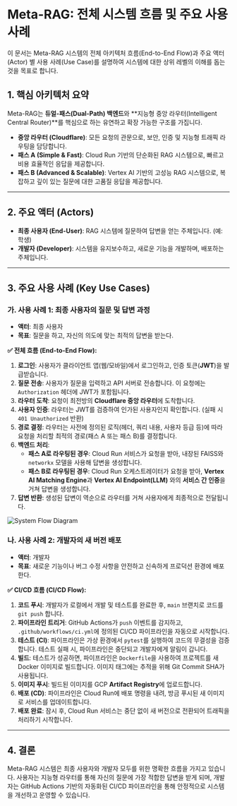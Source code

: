 # Meta-RAG: 전체 시스템 흐름 및 주요 사용 사례

이 문서는 Meta-RAG 시스템의 전체 아키텍처 흐름(End-to-End Flow)과 주요 액터(Actor) 별 사용 사례(Use Case)를 설명하여 시스템에 대한 상위 레벨의 이해를 돕는 것을 목표로 합니다.

## 1. 핵심 아키텍처 요약

Meta-RAG는 **듀얼-패스(Dual-Path) 백엔드**와 **지능형 중앙 라우터(Intelligent Central Router)**를 핵심으로 하는 유연하고 확장 가능한 구조를 가집니다.

-   **중앙 라우터 (Cloudflare)**: 모든 요청의 관문으로, 보안, 인증 및 지능형 트래픽 라우팅을 담당합니다.
-   **패스 A (Simple & Fast)**: Cloud Run 기반의 단순화된 RAG 시스템으로, 빠르고 비용 효율적인 응답을 제공합니다.
-   **패스 B (Advanced & Scalable)**: Vertex AI 기반의 고성능 RAG 시스템으로, 복잡하고 깊이 있는 질문에 대한 고품질 응답을 제공합니다.

---

## 2. 주요 액터 (Actors)

-   **최종 사용자 (End-User)**: RAG 시스템에 질문하여 답변을 얻는 주체입니다. (예: 학생)
-   **개발자 (Developer)**: 시스템을 유지보수하고, 새로운 기능을 개발하며, 배포하는 주체입니다.

---

## 3. 주요 사용 사례 (Key Use Cases)

### 가. 사용 사례 1: 최종 사용자의 질문 및 답변 과정

-   **액터**: 최종 사용자
-   **목표**: 질문을 하고, 자신의 의도에 맞는 최적의 답변을 받는다.

**✅ 전체 흐름 (End-to-End Flow):**

1.  **로그인**: 사용자가 클라이언트 앱(웹/모바일)에서 로그인하고, 인증 토큰(**JWT**)을 발급받습니다.
2.  **질문 전송**: 사용자가 질문을 입력하고 API 서버로 전송합니다. 이 요청에는 `Authorization` 헤더에 JWT가 포함됩니다.
3.  **라우터 도착**: 요청이 최전방의 **Cloudflare 중앙 라우터**에 도착합니다.
4.  **사용자 인증**: 라우터는 JWT를 검증하여 인가된 사용자인지 확인합니다. (실패 시 `401 Unauthorized` 반환)
5.  **경로 결정**: 라우터는 사전에 정의된 로직(헤더, 쿼리 내용, 사용자 등급 등)에 따라 요청을 처리할 최적의 경로(패스 A 또는 패스 B)를 결정합니다.
6.  **백엔드 처리**:
    -   **패스 A로 라우팅된 경우**: Cloud Run 서비스가 요청을 받아, 내장된 FAISS와 `networkx` 모델을 사용해 답변을 생성합니다.
    -   **패스 B로 라우팅된 경우**: Cloud Run 오케스트레이터가 요청을 받아, **Vertex AI Matching Engine**과 **Vertex AI Endpoint(LLM)** 와의 **서비스 간 인증**을 거쳐 답변을 생성합니다.
7.  **답변 반환**: 생성된 답변이 역순으로 라우터를 거쳐 사용자에게 최종적으로 전달됩니다.

![System Flow Diagram](https://gist.github.com/assets/3687397/229a1953-9b73-43a2-a3b9-8915d938320c/raw/bf3291c183e05362c68b7c50a748a1113201f38c/meta-rag-flow.svg)

### 나. 사용 사례 2: 개발자의 새 버전 배포

-   **액터**: 개발자
-   **목표**: 새로운 기능이나 버그 수정 사항을 안전하고 신속하게 프로덕션 환경에 배포한다.

**✅ CI/CD 흐름 (CI/CD Flow):**

1.  **코드 푸시**: 개발자가 로컬에서 개발 및 테스트를 완료한 후, `main` 브랜치로 코드를 `git push` 합니다.
2.  **파이프라인 트리거**: GitHub Actions가 `push` 이벤트를 감지하고, `.github/workflows/ci.yml`에 정의된 CI/CD 파이프라인을 자동으로 시작합니다.
3.  **테스트 (CI)**: 파이프라인은 가상 환경에서 `pytest`를 실행하여 코드의 무결성을 검증합니다. 테스트 실패 시, 파이프라인은 중단되고 개발자에게 알림이 갑니다.
4.  **빌드**: 테스트가 성공하면, 파이프라인은 `Dockerfile`을 사용하여 프로젝트를 새 Docker 이미지로 빌드합니다. 이미지 태그에는 추적을 위해 Git Commit SHA가 사용됩니다.
5.  **이미지 푸시**: 빌드된 이미지를 GCP **Artifact Registry**에 업로드합니다.
6.  **배포 (CD)**: 파이프라인은 Cloud Run에 배포 명령을 내려, 방금 푸시된 새 이미지로 서비스를 업데이트합니다.
7.  **배포 완료**: 잠시 후, Cloud Run 서비스는 중단 없이 새 버전으로 전환되어 트래픽을 처리하기 시작합니다.

---

## 4. 결론

Meta-RAG 시스템은 최종 사용자와 개발자 모두를 위한 명확한 흐름을 가지고 있습니다. 사용자는 지능형 라우터를 통해 자신의 질문에 가장 적합한 답변을 받게 되며, 개발자는 GitHub Actions 기반의 자동화된 CI/CD 파이프라인을 통해 안정적으로 시스템을 개선하고 운영할 수 있습니다.
